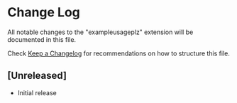 # Change Log

All notable changes to the "exampleusageplz" extension will be documented in this file.

Check [Keep a Changelog](http://keepachangelog.com/) for recommendations on how to structure this file.

## [Unreleased]

- Initial release